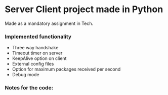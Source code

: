 # Server Client project made in Python

Made as a mandatory assignment in Tech.

### Implemented functionality
 - Three way handshake
 - Timeout timer on server
 - KeepAlive option on client
 - External config files
 - Option for maximum packages received per second
 - Debug mode
 

### Notes for the code:

